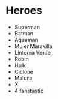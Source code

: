 # Heroes

* Superman
* Batman
* Aquaman
* Mujer Maravilla
* Linterna Verde
* Robin
* Hulk
* Ciclope
* Maluna
* X
* 4 fanstastic
